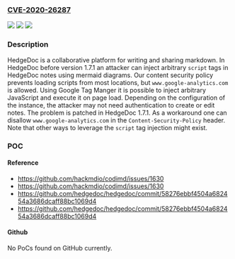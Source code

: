 ### [CVE-2020-26287](https://cve.mitre.org/cgi-bin/cvename.cgi?name=CVE-2020-26287)
![](https://img.shields.io/static/v1?label=Product&message=hedgedoc&color=blue)
![](https://img.shields.io/static/v1?label=Version&message=n%2Fa&color=blue)
![](https://img.shields.io/static/v1?label=Vulnerability&message=CWE-79%20Cross-site%20Scripting%20(XSS)&color=brighgreen)

### Description

HedgeDoc is a collaborative platform for writing and sharing markdown. In HedgeDoc before version 1.7.1 an attacker can inject arbitrary `script` tags in HedgeDoc notes using mermaid diagrams. Our content security policy prevents loading scripts from most locations, but `www.google-analytics.com` is allowed. Using Google Tag Manger it is possible to inject arbitrary JavaScript and execute it on page load. Depending on the configuration of the instance, the attacker may not need authentication to create or edit notes. The problem is patched in HedgeDoc 1.7.1. As a workaround one can disallow `www.google-analytics.com` in the `Content-Security-Policy` header. Note that other ways to leverage the `script` tag injection might exist.

### POC

#### Reference
- https://github.com/hackmdio/codimd/issues/1630
- https://github.com/hackmdio/codimd/issues/1630
- https://github.com/hedgedoc/hedgedoc/commit/58276ebbf4504a682454a3686dcaff88bc1069d4
- https://github.com/hedgedoc/hedgedoc/commit/58276ebbf4504a682454a3686dcaff88bc1069d4

#### Github
No PoCs found on GitHub currently.

